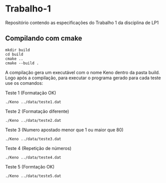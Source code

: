 # Trabalho-1
Repositório contendo as especificações do Trabalho 1 da disciplina de LP1

## Compilando com cmake
```
mkdir build
cd build
cmake ..
cmake --build .
```

A compilação gera um executável com o nome Keno dentro da pasta build. Logo após a compilação, para executar o programa gerado para cada teste use os comandos:

Teste 1 (Formatação OK)
```
./Keno ../data/teste1.dat
```

Teste 2 (Formatação diferente)
```
./Keno ../data/teste2.dat
```

Teste 3 (Numero apostado menor que 1 ou maior que 80)
```
./Keno ../data/teste3.dat
```

Teste 4 (Repetição de números)
```
./Keno ../data/teste4.dat
```

Teste 5 (Formtação OK)
```
./Keno ../data/teste5.dat
```